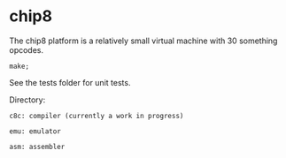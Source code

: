 # chip8

The chip8 platform is a relatively small virtual machine with 30 something opcodes.

    make;

See the tests folder for unit tests.

Directory:

    c8c: compiler (currently a work in progress)

    emu: emulator

    asm: assembler

